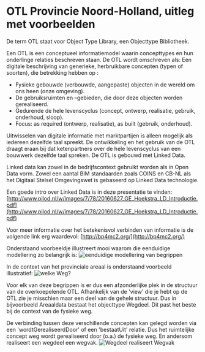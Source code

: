 # OTL Provincie Noord-Holland, uitleg met voorbeelden

De term OTL staat voor Object Type Library, een Objecttype Bibliotheek.

Een OTL is een conceptueel informatiemodel waarin concepttypes en hun onderlinge relaties beschreven staan. De OTL wordt omschreven als: Een digitale beschrijving van generieke, herbruikbare concepten (typen of soorten), die betrekking hebben op : 
* Fysieke gebouwde (verbouwde, aangepaste) objecten in de wereld om ons heen (onze omgeving). 
* De gebruiksruimten en –gebieden, die door deze objecten worden gerealiseerd. 
* Gedurende de hele levenscyclus (concept, ontwerp, realisatie, gebruik, onderhoud, sloop). 
* Focus: as required (ontwerp, realisatie), as built (gebruik, onderhoud).

Uitwisselen van digitale informatie met marktpartijen is alleen mogelijk als iedereen dezelfde taal spreekt. De ontwikkeling en het gebruik van de OTL draagt eraan bij dat ketenpartners over de hele levenscyclus van een bouwwerk dezelfde taal spreken. De OTL is gebouwd met Linked Data.

Linked data kan zowel in de bedrijfscontext gebruikt worden als in Open Data vorm. Zowel een aantal BIM standaarden zoals COINS en CB-NL als het Digitaal Stelsel Omgevingswet is gebaseerd op Linked Data technologie.

Een goede intro over Linked Data is in deze presentatie te vinden: [http://www.pilod.nl/w/images/7/78/20160627_GE_Hoekstra_LD_Introductie.pdf](http://www.pilod.nl/w/images/7/78/20160627_GE_Hoekstra_LD_Introductie.pdf)

Voor meer informatie over het betekenisvol verbinden van informatie is de volgende link erg waardevol: [http://bp4mc2.org/](http://bp4mc2.org/)

Onderstaand voorbeeldje illustreert mooi waarom die eenduidige modellering zo belangrijk is:
![eenduidige modellering van begrippen](http://bp4mc2.org/image393.png)

In de context van het provinciale areaal is onderstaand voorbeeld illustratief:
![welke Weg?](https://github.com/provincieNH/OTL/raw/master/docs/wegConcepten.jpg "welke weg?")

Voor elk van deze begrippen is er dus een afzonderlijke plek in de structuur van de overkoepelende OTL. 
Afhankelijk van de 'view' die je hebt op de OTL zie je misschien maar een deel van de gehele structuur. Dus in bijvoorbeeld Areaaldata bestaat het objecttype Wegdeel. Dit past het beste bij de context van de fysieke weg.

De verbinding tussen deze verschillende concepten kan gelegd worden via een 'wordtGerealiseerdDoor' of een 'bestaatUit' relatie. Dus het ruimtelijke concept weg wordt gerealiseerd door (o.a.) de fysieke weg. En andersom realiseert een wegdeel een wegvak.
![Wegdeel realiseert Wegvak](https://github.com/provincieNH/OTL/raw/master/docs/wegdeel-wegvak.jpg "Wegdeel realiseert Wegvak")